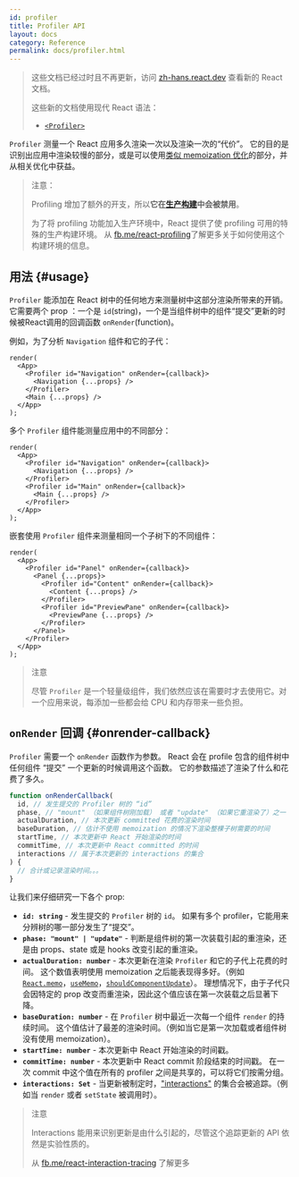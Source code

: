 ```yaml
---
id: profiler
title: Profiler API
layout: docs
category: Reference
permalink: docs/profiler.html
---
```


<div class="scary">

> 这些文档已经过时且不再更新，访问 [zh-hans.react.dev](https://zh-hans.react.dev) 查看新的 React 文档。
> 
> 这些新的文档使用现代 React 语法：
>
> - [`<Profiler>`](https://zh-hans.react.dev/reference/react/Profiler)

</div>

`Profiler` 测量一个 React 应用多久渲染一次以及渲染一次的“代价”。
它的目的是识别出应用中渲染较慢的部分，或是可以使用[类似 memoization 优化](/docs/hooks-faq.html#how-to-memoize-calculations)的部分，并从相关优化中获益。

> 注意：
>
> Profiling 增加了额外的开支，所以**它在[生产构建](/docs/optimizing-performance.html#use-the-production-build)中会被禁用**。
>
> 为了将 profiling 功能加入生产环境中，React 提供了使 profiling 可用的特殊的生产构建环境。
> 从 [fb.me/react-profiling](https://fb.me/react-profiling)了解更多关于如何使用这个构建环境的信息。

## 用法 {#usage}

`Profiler` 能添加在 React 树中的任何地方来测量树中这部分渲染所带来的开销。
它需要两个 prop ：一个是 `id`(string)，一个是当组件树中的组件“提交”更新的时候被React调用的回调函数 `onRender`(function)。

例如，为了分析 `Navigation` 组件和它的子代：

```js{3}
render(
  <App>
    <Profiler id="Navigation" onRender={callback}>
      <Navigation {...props} />
    </Profiler>
    <Main {...props} />
  </App>
);
```

多个 `Profiler` 组件能测量应用中的不同部分：
```js{3,6}
render(
  <App>
    <Profiler id="Navigation" onRender={callback}>
      <Navigation {...props} />
    </Profiler>
    <Profiler id="Main" onRender={callback}>
      <Main {...props} />
    </Profiler>
  </App>
);
```

嵌套使用 `Profiler` 组件来测量相同一个子树下的不同组件：

```js{3,5,8}
render(
  <App>
    <Profiler id="Panel" onRender={callback}>
      <Panel {...props}>
        <Profiler id="Content" onRender={callback}>
          <Content {...props} />
        </Profiler>
        <Profiler id="PreviewPane" onRender={callback}>
          <PreviewPane {...props} />
        </Profiler>
      </Panel>
    </Profiler>
  </App>
);
```

> 注意
>
> 尽管 `Profiler` 是一个轻量级组件，我们依然应该在需要时才去使用它。对一个应用来说，每添加一些都会给 CPU 和内存带来一些负担。

## `onRender` 回调 {#onrender-callback}

`Profiler` 需要一个 `onRender` 函数作为参数。
React 会在 profile 包含的组件树中任何组件 “提交” 一个更新的时候调用这个函数。
它的参数描述了渲染了什么和花费了多久。

```js
function onRenderCallback(
  id, // 发生提交的 Profiler 树的 “id”
  phase, // "mount" （如果组件树刚加载） 或者 "update" （如果它重渲染了）之一
  actualDuration, // 本次更新 committed 花费的渲染时间
  baseDuration, // 估计不使用 memoization 的情况下渲染整棵子树需要的时间
  startTime, // 本次更新中 React 开始渲染的时间
  commitTime, // 本次更新中 React committed 的时间
  interactions // 属于本次更新的 interactions 的集合
) {
  // 合计或记录渲染时间。。。
}
```

让我们来仔细研究一下各个 prop:

* **`id: string`** - 
发生提交的 `Profiler` 树的 `id`。
如果有多个 profiler，它能用来分辨树的哪一部分发生了“提交”。
* **`phase: "mount" | "update"`** -
判断是组件树的第一次装载引起的重渲染，还是由 props、state 或是 hooks 改变引起的重渲染。
* **`actualDuration: number`** -
本次更新在渲染 `Profiler` 和它的子代上花费的时间。
这个数值表明使用 memoization 之后能表现得多好。（例如 [`React.memo`](/docs/react-api.html#reactmemo)，[`useMemo`](/docs/hooks-reference.html#usememo)，[`shouldComponentUpdate`](/docs/hooks-faq.html#how-do-i-implement-shouldcomponentupdate)）。
理想情况下，由于子代只会因特定的 prop 改变而重渲染，因此这个值应该在第一次装载之后显著下降。
* **`baseDuration: number`** -
在 `Profiler` 树中最近一次每一个组件 `render` 的持续时间。
这个值估计了最差的渲染时间。（例如当它是第一次加载或者组件树没有使用 memoization）。
* **`startTime: number`** -
本次更新中 React 开始渲染的时间戳。
* **`commitTime: number`** -
本次更新中 React commit 阶段结束的时间戳。
在一次 commit 中这个值在所有的 profiler 之间是共享的，可以将它们按需分组。
* **`interactions: Set`** -
当更新被制定时，["interactions"](https://fb.me/react-interaction-tracing) 的集合会被追踪。（例如当 `render` 或者 `setState` 被调用时）。

> 注意
>
> Interactions 能用来识别更新是由什么引起的，尽管这个追踪更新的 API 依然是实验性质的。
>
> 从 [fb.me/react-interaction-tracing](https://fb.me/react-interaction-tracing) 了解更多
